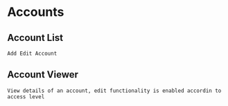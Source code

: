 # Accounts

## Account List
	Add Edit Account
## Account Viewer
	View details of an account, edit functionality is enabled accordin to access level